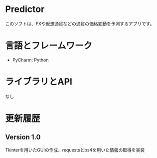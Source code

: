 # Predictor
  このソフトは、FXや仮想通貨などの通貨の価格変動を予測するアプリです。
# 言語とフレームワーク
  * PyCharm: Python
# ライブラリとAPI
  なし
# 更新履歴
## Version 1.0
  Tkinterを用いたGUIの作成、requestsとbs4を用いた情報の取得を実装
  